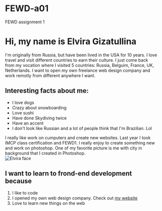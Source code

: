# FEWD-a01
FEWD assignment 1
# Hi, my name is **Elvira Gizatullina**
I'm originally from Russia, but have been lived in the USA for 10 years. I love travel and visit different countries to earn their culture. I just come back from my vocation where I visited 5 countries: Russia, Belguim, France, UK, Netherlands. I want to open my own freelance web design company and work remotly from different anywhere I want. 
## Interesting facts about me:
* I love dogs
* Crazy about snowboarding
* Love sushi
* Have done Skydiving twice
* Have an accent
* I don't look like Russian and a lot of people think that I'm Brazilian. Lol

I really like work on cumputers and create new websites. Last year I took IMCP class certification and FEWD1. I really enjoy to create something new and work on photoshop. One of my favorite picture is me with city in background that I created in Photoshop.  
![Elvira face](https://media.licdn.com/mpr/mpr/shrinknp_200_200/AAEAAQAAAAAAAAlmAAAAJGY1OWY3NmJkLWY0MDItNGZiNi04OWFmLWRlZTI1NWYwMTM5MQ.jpg)

## I want to learn to frond-end development because
1. I like to code
2. I opened my own web design company. Check out [my website](https://webeldesign.com/)
3. Love to learn new things on the web

